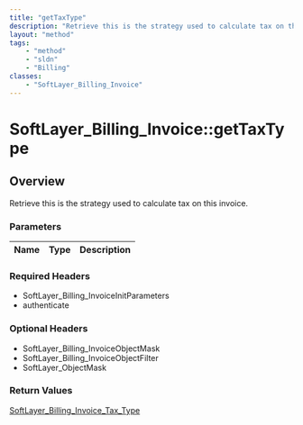 ```yaml
---
title: "getTaxType"
description: "Retrieve this is the strategy used to calculate tax on this invoice."
layout: "method"
tags:
    - "method"
    - "sldn"
    - "Billing"
classes:
    - "SoftLayer_Billing_Invoice"
---
```

# SoftLayer_Billing_Invoice::getTaxType
## Overview 
Retrieve this is the strategy used to calculate tax on this invoice.

### Parameters 
|Name | Type | Description |
| --- | --- | --- |


### Required Headers
* SoftLayer_Billing_InvoiceInitParameters
* authenticate

### Optional Headers
* SoftLayer_Billing_InvoiceObjectMask
* SoftLayer_Billing_InvoiceObjectFilter
* SoftLayer_ObjectMask

### Return Values
<a href='/reference/datatypes/SoftLayer_Billing_Invoice_Tax_Type'>SoftLayer_Billing_Invoice_Tax_Type </a>

